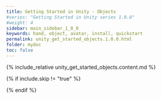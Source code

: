 ```yaml
---
title: Getting Started in Unity - Objects
#series: "Getting Started in Unity series 1.0.0"
#weight: 4
sidebar: main_sidebar_1_0_0
keywords: hand, object, avatar, install, quickstart
permalink: unity_get_started_objects.1.0.0.html
folder: mydoc
toc: false
---
```


{% include_relative unity_get_started_objects.content.md %}

{% if include.skip != "true" %}
<!--{% include custom/series_acme_next.html %}-->
{% endif %}